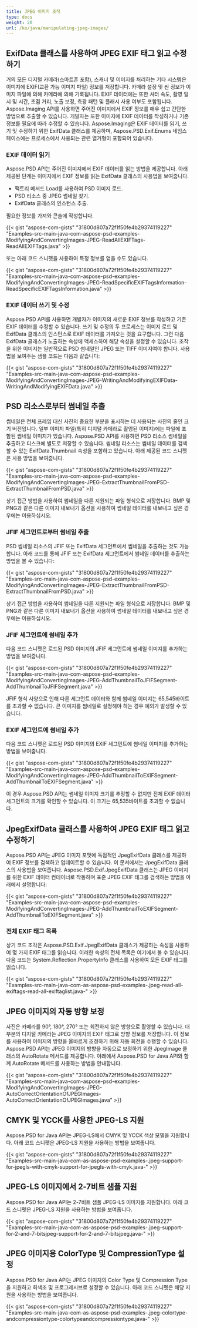 ```yaml
---
title: JPEG 이미지 조작
type: docs
weight: 20
url: /ko/java/manipulating-jpeg-images/
---
```


## **ExifData 클래스를 사용하여 JPEG EXIF 태그 읽고 수정하기**


거의 모든 디지털 카메라(스마트폰 포함), 스캐너 및 이미지를 처리하는 기타 시스템은 이미지에 EXIF(교환 가능 이미지 파일) 정보를 저장합니다. 카메라 설정 및 씬 정보가 이미지 파일에 의해 카메라에 의해 기록됩니다. EXIF 데이터에는 또한 셔터 속도, 촬영 일시 및 시간, 초점 거리, 노출 보정, 측광 패턴 및 플래시 사용 여부도 포함됩니다. Aspose.Imaging API를 사용하면 주어진 이미지에서 EXIF 정보를 매우 쉽고 간단한 방법으로 추출할 수 있습니다. 개발자는 또한 이미지에 EXIF 데이터를 작성하거나 기존 정보를 필요에 따라 수정할 수 있습니다. Aspose.Imaging은 EXIF 데이터를 읽기, 쓰기 및 수정하기 위한 ExifData 클래스를 제공하며, Aspose.PSD.Exif.Enums 네임스페이스에는 프로세스에서 사용되는 관련 열거형이 포함되어 있습니다.
### **EXIF 데이터 읽기**
Aspose.PSD API는 주어진 이미지에서 EXIF 데이터를 읽는 방법을 제공합니다. 아래 제공된 단계는 이미지에서 EXIF 정보를 읽는 ExifData 클래스의 사용법을 보여줍니다.

- 팩토리 메서드 Load를 사용하여 PSD 이미지 로드.
- PSD 리소스 중 JPEG 썸네일 찾기.
- ExifData 클래스의 인스턴스 추출.

필요한 정보를 가져와 콘솔에 작성합니다.



{{< gist "aspose-com-gists" "31800d807a72f1f50fe4b29374119227" "Examples-src-main-java-com-aspose-psd-examples-ModifyingAndConvertingImages-JPEG-ReadAllEXIFTags-ReadAllEXIFTags.java" >}}



또는 아래 코드 스니펫을 사용하여 특정 정보를 얻을 수도 있습니다.



{{< gist "aspose-com-gists" "31800d807a72f1f50fe4b29374119227" "Examples-src-main-java-com-aspose-psd-examples-ModifyingAndConvertingImages-JPEG-ReadSpecificEXIFTagsInformation-ReadSpecificEXIFTagsInformation.java" >}}
### **EXIF 데이터 쓰기 및 수정**
Aspose.PSD API를 사용하면 개발자가 이미지의 새로운 EXIF 정보를 작성하고 기존 EXIF 데이터를 수정할 수 있습니다. 쓰기 및 수정의 두 프로세스는 이미지 로드 및 ExifData 클래스의 인스턴스로 EXIF 데이터를 가져오는 것을 요구합니다. 그런 다음 ExifData 클래스가 노출하는 속성에 액세스하여 해당 속성을 설정할 수 있습니다. 조작을 위한 이미지는 일반적으로 PSD 썸네일인 JPEG 또는 TIFF 이미지여야 합니다. 사용법을 보여주는 샘플 코드는 다음과 같습니다:



{{< gist "aspose-com-gists" "31800d807a72f1f50fe4b29374119227" "Examples-src-main-java-com-aspose-psd-examples-ModifyingAndConvertingImages-JPEG-WritingAndModifyingEXIFData-WritingAndModifyingEXIFData.java" >}}
## **PSD 리소스로부터 썸네일 추출**
썸네일은 전체 프레임 대신 사진의 중요한 부분을 표시하는 데 사용되는 사진의 줄인 크기 버전입니다. 일부 이미지 파일(특히 디지털 카메라로 촬영된 이미지)에는 파일에 포함된 썸네일 이미지가 있습니다. Aspose.PSD API를 사용하면 PSD 리소스 썸네일을 추출하고 디스크에 별도로 저장할 수 있습니다. 썸네일 리소스는 썸네일 데이터를 검색할 수 있는 ExifData.Thumbnail 속성을 포함하고 있습니다. 아래 제공된 코드 스니펫은 사용 방법을 보여줍니다.



{{< gist "aspose-com-gists" "31800d807a72f1f50fe4b29374119227" "Examples-src-main-java-com-aspose-psd-examples-ModifyingAndConvertingImages-JPEG-ExtractThumbnailFromPSD-ExtractThumbnailFromPSD.java" >}}



상기 접근 방법을 사용하여 썸네일을 다른 지원되는 파일 형식으로 저장합니다. BMP 및 PNG과 같은 다른 이미지 내보내기 옵션을 사용하여 썸네일 데이터를 내보내고 싶은 경우에는 이용하십시오.


### **JFIF 세그먼트로부터 썸네일 추출**
PSD 썸네일 리소스의 JFIF 또는 ExifData 세그먼트에서 썸네일을 추출하는 것도 가능합니다. 아래 코드를 통해 JFIF 또는 ExifData 세그먼트에서 썸네일 데이터를 추출하는 방법을 볼 수 있습니다:



{{< gist "aspose-com-gists" "31800d807a72f1f50fe4b29374119227" "Examples-src-main-java-com-aspose-psd-examples-ModifyingAndConvertingImages-JPEG-ExtractThumbnailFromPSD-ExtractThumbnailFromPSD.java" >}}



상기 접근 방법을 사용하여 썸네일을 다른 지원되는 파일 형식으로 저장합니다. BMP 및 PNG과 같은 다른 이미지 내보내기 옵션을 사용하여 썸네일 데이터를 내보내고 싶은 경우에는 이용하십시오.
### **JFIF 세그먼트에 썸네일 추가**
다음 코드 스니펫은 로드된 PSD 이미지의 JFIF 세그먼트에 썸네일 이미지를 추가하는 방법을 보여줍니다.



{{< gist "aspose-com-gists" "31800d807a72f1f50fe4b29374119227" "Examples-src-main-java-com-aspose-psd-examples-ModifyingAndConvertingImages-JPEG-AddThumbnailToJFIFSegment-AddThumbnailToJFIFSegment.java" >}}

JFIF 형식 사양으로 인해 다른 세그먼트 데이터와 함께 썸네일 이미지는 65,545바이트를 초과할 수 없습니다. 큰 이미지를 썸네일로 설정해야 하는 경우 예외가 발생할 수 있습니다.


### **EXIF 세그먼트에 썸네일 추가**
다음 코드 스니펫은 로드된 PSD 이미지의 EXIF 세그먼트에 썸네일 이미지를 추가하는 방법을 보여줍니다.



{{< gist "aspose-com-gists" "31800d807a72f1f50fe4b29374119227" "Examples-src-main-java-com-aspose-psd-examples-ModifyingAndConvertingImages-JPEG-AddThumbnailToEXIFSegment-AddThumbnailToEXIFSegment.java" >}}

이 경우 Aspose.PSD API는 썸네일 이미지 크기를 추정할 수 없지만 전체 EXIF 데이터 세그먼트의 크기를 확인할 수 있습니다. 이 크기는 65,535바이트를 초과할 수 없습니다.
## **JpegExifData 클래스를 사용하여 JPEG EXIF 태그 읽고 수정하기**
Aspose.PSD API는 JPEG 이미지 포맷에 독점적인 JpegExifData 클래스를 제공하여 EXIF 정보를 검색하고 업데이트할 수 있습니다. 이 문서에서는 JpegExifData 클래스의 사용법을 보여줍니다. Aspose.PSD.Exif.JpegExifData 클래스는 JPEG 이미지를 위한 EXIF 데이터 컨테이너로 작동하며 표준 JPEG EXIF 태그를 검색하는 방법을 아래에서 설명합니다:



{{< gist "aspose-com-gists" "31800d807a72f1f50fe4b29374119227" "Examples-src-main-java-com-aspose-psd-examples-ModifyingAndConvertingImages-JPEG-AddThumbnailToEXIFSegment-AddThumbnailToEXIFSegment.java" >}}
### **전체 EXIF 태그 목록**
상기 코드 조각은 Aspose.PSD.Exif.JpegExifData 클래스가 제공하는 속성을 사용하여 몇 가지 EXIF 태그를 읽습니다. 이러한 속성의 전체 목록은 여기에서 볼 수 있습니다. 다음 코드는 System.Reflection.PropertyInfo 클래스를 사용하여 모든 EXIF 태그를 읽습니다.



{{< gist "aspose-com-gists" "31800d807a72f1f50fe4b29374119227" "Examples-src-main-java-com-as-aspose-psd-examples-.jpeg-read-all-exiftags-read-all-exiftaglist.java-" >}}
## **JPEG 이미지의 자동 방향 보정**
사진은 카메라를 90°, 180°, 270° 또는 회전하지 않은 방향으로 촬영할 수 있습니다. 대부분의 디지털 카메라는 JPEG 이미지의 EXIF 태그로 방향 정보를 저장합니다. 이 정보를 사용하여 이미지의 방향을 올바르게 조정하기 위해 자동 회전을 수행할 수 있습니다. Aspose.PSD API는 JPEG 이미지의 방향을 자동으로 보정하기 위한 JpegImage 클래스의 AutoRotate 메서드를 제공합니다. 아래에서 Aspose.PSD for Java API와 함께 AutoRotate 메서드를 사용하는 방법을 안내합니다.



{{< gist "aspose-com-gists" "31800d807a72f1f50fe4b29374119227" "Examples-src-main-java-com-aspose-psd-examples-ModifyingAndConvertingImages-JPEG-AutoCorrectOrientationOfJPEGImages-AutoCorrectOrientationOfJPEGImages.java" >}}
## **CMYK 및 YCCK를 사용한 JPEG-LS 지원**


Aspose.PSD for Java API는 JPEG-LS에서 CMYK 및 YCCK 색상 모델을 지원합니다. 아래 코드 스니펫은 JPEG-LS 지원을 사용하는 방법을 보여줍니다.



{{< gist "aspose-com-gists" "31800d807a72f1f50fe4b29374119227" "Examples-src-main-java-com-as-aspose-psd-examples-.jpeg-support-for-jpegls-with-cmyk-support-for-jpegls-with-cmyk.java-" >}}
## **JPEG-LS 이미지에서 2-7비트 샘플 지원**


Aspose.PSD for Java API는 2-7비트 샘플 JPEG-LS 이미지를 지원합니다. 아래 코드 스니펫은 JPEG-LS 지원을 사용하는 방법을 보여줍니다.



{{< gist "aspose-com-gists" "31800d807a72f1f50fe4b29374119227" "Examples-src-main-java-com-as-aspose-psd-examples-.jpeg-support-for-2-and-7-bitsjpeg-support-for-2-and-7-bitsjpeg.java-" >}}
## **JPEG 이미지용 ColorType 및 CompressionType 설정**




Aspose.PSD for Java API는 JPEG 이미지의 Color Type 및 Compression Type을 지원하고 회색조 및 프로그레시브로 설정할 수 있습니다. 아래 코드 스니펫은 해당 지원을 사용하는 방법을 보여줍니다.



{{< gist "aspose-com-gists" "31800d807a72f1f50fe4b29374119227" "Examples-src-main-java-com-as-aspose-psd-examples-.jpeg-colortype-andcompressiontype-colortypeandcompressiontype.java-" >}}





